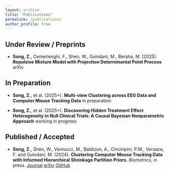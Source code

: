 ```yaml
---
layout: archive
title: "Publications"
permalink: /publications/
author_profile: true
---
```


## Under Review / Preprints
- **Song, Z.**, Cemerlenghi, F., Shen, W., Guindani, M., Beraha, M. (2025). **Repulsive Mixture Model with Projection Determinantal Point Process** arXiv

## In Preparation
- **Song, Z.**, et al. (2025+). **Multi-view Clustering across EEG Data and Computer Mouse Tracking Data** in preparation
  
- **Song, Z.**, et al. (2025+). **Discovering Hidden Treatment Effect Heterogeneity in Null Clinical Trials: A Causal Bayesian Nonparametric Approach** working in progress

## Published / Accepted
- **Song, Z.**, Shen, W., Vannucci, M., Baldizon, A., Cinciripini, P.M., Versace, F. and Guindani, M. (2024). **Clustering Computer Mouse Tracking Data with Informed Hierarchical Shrinkage Partition Priors.** *Biometrics*, in press. [Journal](https://doi.org/10.1093/biomtc/ujae124) [arXiv](https://doi.org/10.48550/arXiv.2410.22675)  [GitHub](https://github.com/Ziyi-Song-Stats/HSP.git)


